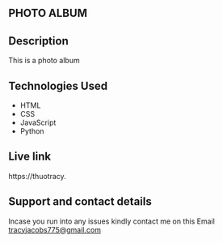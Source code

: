 ## PHOTO ALBUM

## Description
This is a photo album

## Technologies Used
* HTML
* CSS
* JavaScript
* Python

## Live link
https://thuotracy.

## Support and contact details
Incase you run into any issues kindly contact me on this Email tracyjacobs775@gmail.com

